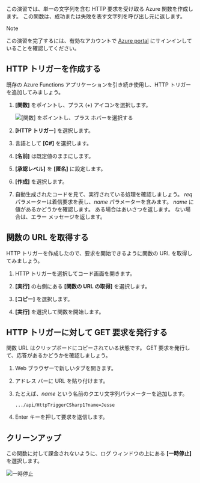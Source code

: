 この演習では、単一の文字列を含む HTTP 要求を受け取る Azure 関数を作成します。 この関数は、成功または失敗を表す文字列を呼び出し元に返します。

> [!NOTE]
> この演習を完了するには、有効なアカウントで [Azure portal](https://portal.azure.com/) にサインインしていることを確認してください。

## <a name="create-an-http-trigger"></a>HTTP トリガーを作成する

既存の Azure Functions アプリケーションを引き続き使用し、HTTP トリガーを追加してみましょう。

1. **[関数]** をポイントし、プラス (+) アイコンを選択します。

    ![[関数] をポイントし、プラス ホバーを選択する](../media-drafts/4-hover-function.png)

1. **[HTTP トリガー]** を選択します。

1. 言語として **[C#]** を選択します。 

1. **[名前]** は既定値のままにします。

1. **[承認レベル]** を **[匿名]** に設定します。

1. **[作成]** を選択します。

1. 自動生成されたコードを見て、実行されている処理を確認しましょう。 *req* パラメーターは着信要求を表し、*name* パラメーターを含みます。 *name* に値があるかどうかを確認します。 ある場合はあいさつを返します。 ない場合は、エラー メッセージを返します。

## <a name="get-your-function-url"></a>関数の URL を取得する

HTTP トリガーを作成したので、要求を開始できるように関数の URL を取得してみましょう。

1. HTTP トリガーを選択してコード画面を開きます。

1. **[実行]** の右側にある **[関数の URL の取得]** を選択します。

1. **[コピー]** を選択します。

1. **[実行]** を選択して関数を開始します。

## <a name="issue-a-get-request-to-your-http-trigger"></a>HTTP トリガーに対して GET 要求を発行する

関数 URL はクリップボードにコピーされている状態です。 GET 要求を発行して、応答があるかどうかを確認しましょう。

1. Web ブラウザーで新しいタブを開きます。

1. アドレス バーに URL を貼り付けます。

1. たとえば、*name* という名前のクエリ文字列パラメーターを追加します。

    ```
    .../api/HttpTriggerCSharp1?name=Jesse
    ```

1. Enter キーを押して要求を送信します。

## <a name="clean-up"></a>クリーンアップ

この関数に対して課金されないように、ログ ウィンドウの上にある **[一時停止]** を選択します。

![一時停止](../media-drafts/4-pause-timer.png)


